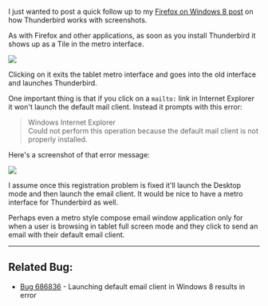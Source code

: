 I just wanted to post a quick follow up to my [Firefox on Windows 8 post][1] on how Thunderbird works with screenshots.

As with Firefox and other applications, as soon as you install Thunderbird it shows up as a Tile in the metro interface.

<img src='/static/img/blogpost_124/thunderbird_1.png'>

Clicking on it exits the tablet metro interface and goes into the old interface and launches Thunderbird.

One important thing is that if you click on a `mailto:` link in Internet Explorer it won't launch the default mail client.  Instead it prompts with this error:

> Windows Internet Explorer  
> Could not perform this operation because the default mail client is not properly installed.

Here's a screenshot of that error message:

<img src='/static/img/blogpost_124/thunderbird_2.png'>

I assume once this registration problem is fixed it'll launch the Desktop mode and then launch the email client.
It would be nice to have a metro interface for Thunderbird as well.

Perhaps even a metro style compose email window application only for when a user is browsing in tablet full screen mode and they click to send an email with their default email client.

---

## Related Bug:

- [Bug 686836][2] - Launching default email client in Windows 8 results in error

[1]: http://www.brianbondy.com/blog/id/123/windows-8-and-firefox-first-looks

[2]: https://bugzilla.mozilla.org/show_bug.cgi?id=686836
